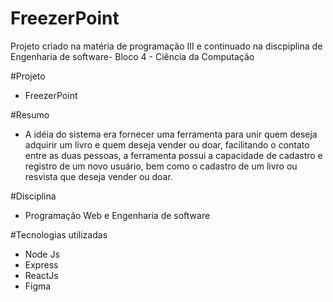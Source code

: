 # FreezerPoint

Projeto criado na matéria de programação III e continuado na discpiplina de Engenharia de software- Bloco 4 - Ciência da Computação

#Projeto

- FreezerPoint

#Resumo

- A idéia do sistema era fornecer uma ferramenta para unir quem deseja adquirir um livro e quem deseja vender ou doar, facilitando o contato entre as duas pessoas, a ferramenta possui a capacidade de cadastro e registro de um novo usuário, bem como o cadastro de um livro ou resvista que deseja vender ou doar.

#Disciplina

- Programação Web e Engenharia de software

#Tecnologias utilizadas

- Node Js
- Express
- ReactJs
- Figma
